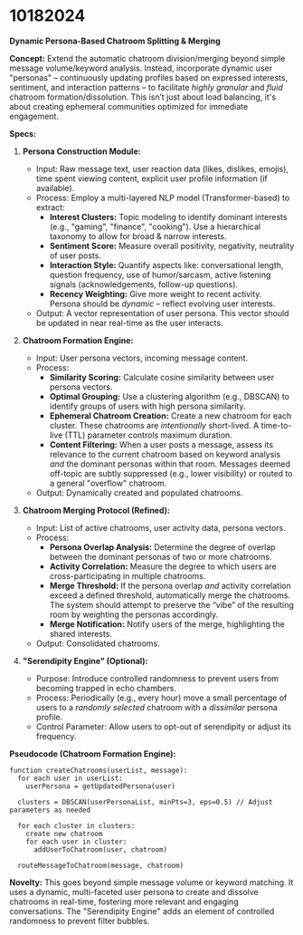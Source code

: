 # 10182024

**Dynamic Persona-Based Chatroom Splitting & Merging**

**Concept:** Extend the automatic chatroom division/merging beyond simple message volume/keyword analysis. Instead, incorporate dynamic user "personas" – continuously updating profiles based on expressed interests, sentiment, and interaction patterns – to facilitate *highly granular* and *fluid* chatroom formation/dissolution.  This isn’t just about load balancing, it's about creating ephemeral communities optimized for immediate engagement.

**Specs:**

1.  **Persona Construction Module:**
    *   Input: Raw message text, user reaction data (likes, dislikes, emojis), time spent viewing content, explicit user profile information (if available).
    *   Process: Employ a multi-layered NLP model (Transformer-based) to extract:
        *   **Interest Clusters:** Topic modeling to identify dominant interests (e.g., "gaming", "finance", "cooking"). Use a hierarchical taxonomy to allow for broad & narrow interests.
        *   **Sentiment Score:**  Measure overall positivity, negativity, neutrality of user posts.
        *   **Interaction Style:**  Quantify aspects like: conversational length, question frequency, use of humor/sarcasm, active listening signals (acknowledgements, follow-up questions).
        *   **Recency Weighting:**  Give more weight to recent activity. Persona should be *dynamic* – reflect evolving user interests.
    *   Output:  A vector representation of user persona.  This vector should be updated in near real-time as the user interacts.

2.  **Chatroom Formation Engine:**
    *   Input:  User persona vectors, incoming message content.
    *   Process:
        *   **Similarity Scoring:** Calculate cosine similarity between user persona vectors.
        *   **Optimal Grouping:**  Use a clustering algorithm (e.g., DBSCAN) to identify groups of users with high persona similarity.
        *   **Ephemeral Chatroom Creation:**  Create a new chatroom for each cluster.  These chatrooms are *intentionally* short-lived. A time-to-live (TTL) parameter controls maximum duration.
        *   **Content Filtering:** When a user posts a message, assess its relevance to the current chatroom based on keyword analysis *and* the dominant personas within that room.  Messages deemed off-topic are subtly suppressed (e.g., lower visibility) or routed to a general "overflow" chatroom.
    *   Output: Dynamically created and populated chatrooms.

3.  **Chatroom Merging Protocol (Refined):**
    *   Input: List of active chatrooms, user activity data, persona vectors.
    *   Process:
        *   **Persona Overlap Analysis:**  Determine the degree of overlap between the dominant personas of two or more chatrooms.
        *   **Activity Correlation:**  Measure the degree to which users are cross-participating in multiple chatrooms.
        *   **Merge Threshold:**  If the persona overlap *and* activity correlation exceed a defined threshold, automatically merge the chatrooms.  The system should attempt to preserve the “vibe” of the resulting room by weighting the personas accordingly.
        *    **Merge Notification:** Notify users of the merge, highlighting the shared interests.
    *   Output: Consolidated chatrooms.

4.  **"Serendipity Engine" (Optional):**
    *   Purpose: Introduce controlled randomness to prevent users from becoming trapped in echo chambers.
    *   Process: Periodically (e.g., every hour) move a small percentage of users to a *randomly selected* chatroom with a *dissimilar* persona profile.
    *   Control Parameter: Allow users to opt-out of serendipity or adjust its frequency.

**Pseudocode (Chatroom Formation Engine):**

```
function createChatrooms(userList, message):
  for each user in userList:
    userPersona = getUpdatedPersona(user)
  
  clusters = DBSCAN(userPersonaList, minPts=3, eps=0.5) // Adjust parameters as needed
  
  for each cluster in clusters:
    create new chatroom
    for each user in cluster:
      addUserToChatroom(user, chatroom)
      
  routeMessageToChatroom(message, chatroom)

```

**Novelty:** This goes beyond simple message volume or keyword matching. It uses a dynamic, multi-faceted user persona to create and dissolve chatrooms in real-time, fostering more relevant and engaging conversations. The "Serendipity Engine" adds an element of controlled randomness to prevent filter bubbles.